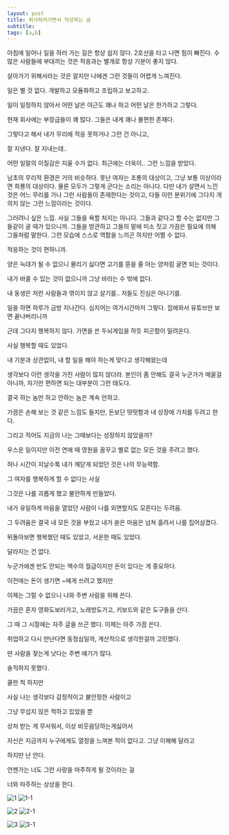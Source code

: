 ```yaml
---
layout: post
title: 퇴사하러가면서 작성하는 글
subtitle:
tags: [a,b]
---
```

아침에 일어나 일을 하러 가는 길은 항상 쉽지 않다. 2호선을 타고 나면 힘이 빠진다. 수많은 사람들에 부대끼는 것은 적응과는 별개로 항상 기분이 좋지 않다.

살아가기 위해서라는 것은 알지만 나에겐 그런 것들이 어렵게 느껴진다.

일은 별 것 없다. 개발하고 모듈화하고 조립하고 보고하고.

일이 일정하지 않아서 어떤 날은 야근도 꽤나 하고 어떤 날은 한가하고 그렇다.

현재 회사에는 부장급들이 꽤 많다. 그들은 내게 꽤나 불편한 존재다. 

그렇다고 해서 내가 무리에 적응 못하거나 그런 건 아니고,

잘 지낸다. 잘 지내는데..

어떤 일말의 이질감은 지울 수가 없다. 최근에는 더욱이.. 그런 느낌을 받았다.

남초의 무리적 환경은 거의 비슷하다. 못난 여자는 조롱의 대상이고, 그냥 보통 이상이라면 희롱의 대상이다. 물론 모두가 그렇게 군다는 소리는 아니다. 다만 내가 살면서 느낀 것은 어느 무리를 가나 그런 사람들이  존재한다는 것이고, 다들 이런 분위기에 그다지 개의치 않는 그런 느낌이라는 것이다.

그러려니 싶은 느낌. 사실 그들을 욕할 처지는 아니다. 그들과 같다고 할 수는 없지만 그들같이 굴 때가 있으니까. 그들을 방관하고 그들의 말에 미소 짓고 가끔은 필요에 의해 그들처럼 말한다. 그런 모습에 스스로 역함을 느끼곤 하지만 어쩔 수 없다.

적응하는 것이 편하니까.

양은 늑대가 될 수 없으니 물리기 싫다면 고기를 뜯을 줄 아는 양처럼 굴면 되는 것이다.

내가 바꿀 수 있는 것이 없으니까 그냥 바라는 수 밖에 없다. 

내 동생은 저런 사람들과 엮이지 않고 살기를.. 저들도 진심은 아니기를.

일을 하면 하루가 금방 지나간다. 심지어는 여가시간마저 그렇다. 집에와서 유튜브만 보면 끝나버리니까

근데 그다지 행복하지 않다. 가면을 쓴 두뇌게임을 하듯 피곤함이 밀려온다.

사실 행복할 때도 있었다.

내 기분과 상관없이, 내 할 일을 해야 하는게 맞다고 생각해왔는데

생각보다 이런 생각을 가진 사람이 많지 않더라. 본인이 좀 안해도 결국 누군가가 메꿀걸 아니까, 자기만 편하면 되는 대부분이 그런 태도다.

결국 하는 놈만 하고 안하는 놈은 계속 안하고.

가끔은 손해 보는 것 같은 느낌도 들지만, 돈보단 떳떳함과 내 성장에 가치를 두려고 한다.

그리고 적어도 지금의 나는 그때보다는 성장하지 않았을까?

우스운 일이지만 이전 연애 때 영원을 꿈꾸고 별로 없는 모든 것을 주려고 했다.

허나 시간이 지날수록 내가 깨닫게 되었던 것은 나의 무능력함.

그 여자를 행복하게 할 수 없다는 사실

그것은 나를 괴롭게 했고 불안하게 만들었다.

내가 유일하게 마음을 열었던 사람이 나를 외면할지도 모른다는 두려움.

그 두려움은 결국 내 모든 것을 부쉈고 내가 쏟은 마음은 넘쳐 흘려서 나를 집어삼켰다.

뒤돌아보면 행복했던 때도 있었고, 서운한 때도 있었다.

달라지는 건 없다.

누군가에겐 반도 안되는 액수의 월급이지만 돈이 있다는 게 중요하다.

이전에는 돈이 생기면 ~에게 쓰려고 했지만

이제는 그럴 수 없으니 나와 주변 사람을 위해 쓴다.

가끔은 혼자 영화도보러가고, 노래방도가고, 키보드와 같은 도구들을 산다.

그 때 그 시절에는 자주 글을 쓰곤 했다. 이제는 아주 가끔 쓴다.

취업하고 다시 만난다면 동정심일까, 계산적으로 생각한걸까 고민했다.

딴 사람을 찾는게 낫다는 주변 얘기가 많다.

솔직하지 못했다.

쿨한 척 하지만

사실 나는 생각보다 감정적이고 불안정한 사람이고

그냥 무섭지 않은 척하고 있었을 뿐

상처 받는 게 무서워서, 이상 비웃음당하는게싫어서

자신은 지금까지 누구에게도 열정을 느껴본 적이 없다고. 그냥 이해해 달라고 

하지만 난 안다.

언젠가는 너도 그런 사랑을 마주하게 될 것이라는 걸

너와 마주하는 상상을 한다.


![1](https://1.bp.blogspot.com/-jw87Miib4I4/XO6I8UL0DnI/AAAAAAAABPA/G-49j9_YG4UP6gC9HsMFiE-HhhQPFzZ1QCLcBGAs/s1600/1.png)
![1-1](https://1.bp.blogspot.com/-uUGtfktiDvw/XO6I8W7zikI/AAAAAAAABO8/YrqNcIzxToom9K0snsNF-MgY6EPbHpM-gCLcBGAs/s1600/1-1.png)

![2](https://1.bp.blogspot.com/-NrladmM4qRU/XO6I9OcozDI/AAAAAAAABPI/ATBP9qCGPygFqVSpkOhY0ewD-mgd5pHVgCLcBGAs/s1600/2.png)
![2-1](https://1.bp.blogspot.com/-qw11yw8YqgE/XO6I8a0TqAI/AAAAAAAABO4/crdxu3JKzMwxfofH0UxuX8E0vS3HQoK8ACLcBGAs/s1600/2-2.png)

![3](https://1.bp.blogspot.com/-xLV0ZiLA7_M/XO6I9kYX_QI/AAAAAAAABPM/y5RI2iaKN3sP5C-lv9K6uIcfBVIskXSIwCLcBGAs/s1600/3.png)
![3-1](https://1.bp.blogspot.com/-zsIiRso1L3A/XO6I9DM58hI/AAAAAAAABPE/zl1pZxAt-xkn0taoABqeQhcaGvUildTvgCLcBGAs/s1600/3-2.png)

